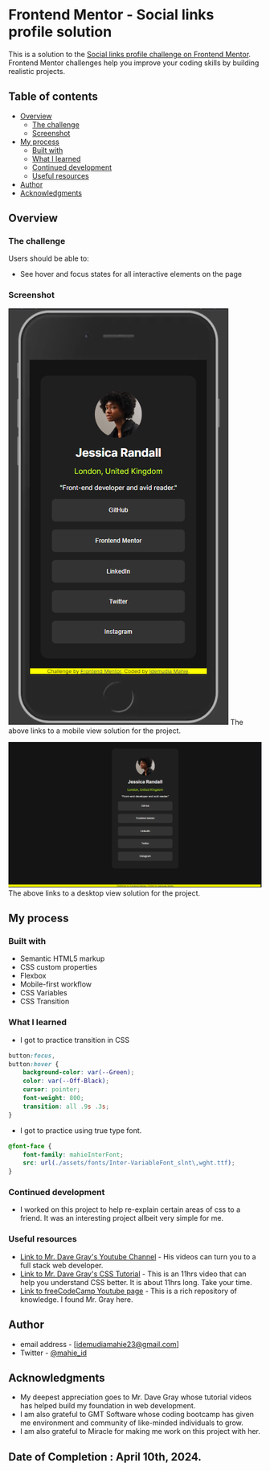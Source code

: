 # Frontend Mentor - Social links profile solution

This is a solution to the [Social links profile challenge on Frontend Mentor](https://www.frontendmentor.io/challenges/social-links-profile-UG32l9m6dQ). Frontend Mentor challenges help you improve your coding skills by building realistic projects. 

## Table of contents

- [Overview](#overview)
  - [The challenge](#the-challenge)
  - [Screenshot](#screenshot)
- [My process](#my-process)
  - [Built with](#built-with)
  - [What I learned](#what-i-learned)
  - [Continued development](#continued-development)
  - [Useful resources](#useful-resources)
- [Author](#author)
- [Acknowledgments](#acknowledgments)


## Overview

### The challenge

Users should be able to:

- See hover and focus states for all interactive elements on the page

### Screenshot

![](./assets/images/mahieMobileViewSceenshot.PNG)
The above links to a mobile view solution for the project.

![](./assets/images/mahieDesktopViewSceenshot.PNG)
The above links to a desktop view solution for the project.


## My process

### Built with

- Semantic HTML5 markup
- CSS custom properties
- Flexbox
- Mobile-first workflow
- CSS Variables
- CSS Transition


### What I learned

- I got to practice transition in CSS
```css
button:focus,
button:hover {
    background-color: var(--Green);
    color: var(--Off-Black);
    cursor: pointer;
    font-weight: 800;
    transition: all .9s .3s;
}
```

- I got to practice using true type font.
```css
@font-face {
    font-family: mahieInterFont;
    src: url(./assets/fonts/Inter-VariableFont_slnt\,wght.ttf);
}
```


### Continued development

- I worked on this project to help re-explain certain areas of css to a friend. It was an interesting project allbeit very simple for me. 

### Useful resources

- [Link to Mr. Dave Gray's Youtube Channel](https://www.youtube.com/@DaveGrayTeachesCode) - His videos can turn you to a full stack web developer.
- [Link to Mr. Dave Gray's CSS Tutorial](https://www.youtube.com/watch?v=n4R2E7O-Ngo) - This is an 11hrs video that can help you understand CSS better. It is about 11hrs long. Take your time.
- [Link to freeCodeCamp Youtube page](https://www.youtube.com/@freecodecamp) - This is a rich repository of knowledge. I found Mr. Gray here.

## Author

- email address - [idemudiamahie23@gmail.com]
- Twitter - [@mahie_id](https://twitter.com/mahie_id)

## Acknowledgments

- My deepest appreciation goes to Mr. Dave Gray whose tutorial videos has helped build my foundation in web development.
- I am also grateful to GMT Software whose coding bootcamp has given me environment and community of like-minded individuals to grow.
- I am also grateful to Miracle for making me work on this project with her.


## Date of Completion : April 10th, 2024.